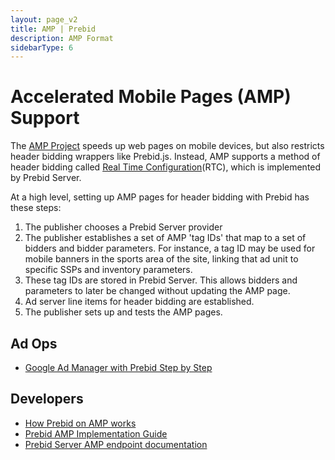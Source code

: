 ```yaml
---
layout: page_v2
title: AMP | Prebid
description: AMP Format
sidebarType: 6
---
```



# Accelerated Mobile Pages (AMP) Support

The [AMP Project](https://ampproject.org) speeds up web pages on mobile devices,
but also restricts header bidding wrappers like Prebid.js. Instead, AMP supports a method of header bidding called [Real Time Configuration](https://github.com/ampproject/amphtml/blob/master/extensions/amp-a4a/rtc-documentation.md)(RTC), which is implemented by Prebid Server.

At a high level, setting up AMP pages for header bidding with Prebid has these steps:

1. The publisher chooses a Prebid Server provider
1. The publisher establishes a set of AMP 'tag IDs' that map to a set of bidders and bidder parameters. For instance, a tag ID may be used for mobile banners in the sports area of the site, linking that ad unit to specific SSPs and inventory parameters.
1. These tag IDs are stored in Prebid Server. This allows bidders and parameters to later be changed without updating the AMP page.
1. Ad server line items for header bidding are established.
1. The publisher sets up and tests the AMP pages.

## Ad Ops

+ [Google Ad Manager with Prebid Step by Step](/adops/step-by-step.html)

## Developers

+ [How Prebid on AMP works](/prebid-server/use-cases/pbs-amp.html)
+ [Prebid AMP Implementation Guide](/dev-docs/show-prebid-ads-on-amp-pages.html)
+ [Prebid Server AMP endpoint documentation](/prebid-server/endpoints/openrtb2/pbs-endpoint-amp.html)
